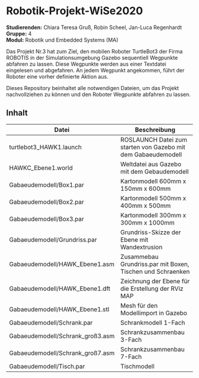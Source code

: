 # Robotik-Projekt-WiSe2020
**Studierenden:** Chiara Teresa Gruß, Robin Scheel, Jan-Luca Regenhardt  
**Gruppe:** 4  
**Modul:** Robotik und Embedded Systems (MA)

Das Projekt Nr.3 hat zum Ziel, den mobilen Roboter TurtleBot3 der Firma ROBOTIS in der Simulationsumgebung Gazebo sequentiell Wegpunkte abfahren zu lassen. Diese Wegpunkte werden aus einer Textdatei eingelesen und abgefahren. An jedem Wegpunkt angekommen, führt der Roboter eine vorher definierte Aktion aus.

Dieses Repository beinhaltet alle notwendigen Dateien, um das Projekt nachvollziehen zu können und den Roboter Wegpunkte abfahren zu lassen.

## Inhalt
| Datei | Beschreibung|
|-------|-------------|
| turtlebot3_HAWK1.launch | ROSLAUNCH Datei zum starten von Gazebo mit dem Gabaeudemodell |
| HAWKC_Ebene1.world | Weltdatei aus Gazebo mit dem Gebaudemodell |
| Gabaeudemodell/Box1.par | Kartonmodell 600mm x 150mm x 600mm |
| Gabaeudemodell/Box2.par | Kartonmodell 500mm x 400mm x 500mm |
| Gabaeudemodell/Box3.par | Kartonmodell 300mm x 300mm x 1000mm |
| Gabaeudemodell/Grundriss.par | Grundriss-Skizze der Ebene mit Wandextrusion |
| Gabaeudemodell/HAWK_Ebene1.asm | Zusammebau Grundriss.par mit Boxen, Tischen und Schraenken |
| Gabaeudemodell/HAWK_Ebene1.dft | Zeichnung der Ebene für die Erstellung der RViz MAP |
| Gabaeudemodell/HAWK_Ebene1.stl | Mesh für den Modellimport in Gazebo |
| Gabaeudemodell/Schrank.par | Schrankmodell 1-Fach |
| Gabaeudemodell/Schrank_groß3.asm | Schrankzusammenbau 3-Fach |
| Gabaeudemodell/Schrank_groß7.asm | Schrankzusammenbau 7-Fach |
| Gabaeudemodell/Tisch.par | Tischmodell |
